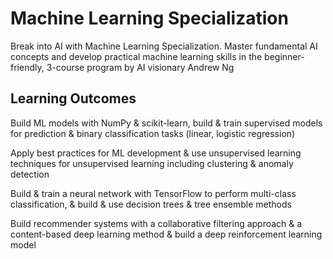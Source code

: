 # Machine Learning Specialization

Break into AI with Machine Learning Specialization. Master fundamental AI concepts and develop practical machine learning skills in the beginner-friendly, 3-course program by AI visionary Andrew Ng

## Learning Outcomes
Build ML models with NumPy & scikit-learn, build & train supervised models for prediction & binary classification tasks (linear, logistic regression)

Apply best practices for ML development & use unsupervised learning techniques for unsupervised learning including clustering & anomaly detection

Build & train a neural network with TensorFlow to perform multi-class classification, & build & use decision trees & tree ensemble methods

Build recommender systems with a collaborative filtering approach & a content-based deep learning method & build a deep reinforcement learning model

